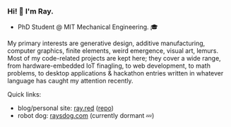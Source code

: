 ### Hi! 👋 I'm Ray.
- PhD Student @ MIT Mechanical Engineering. 🎓

My primary interests are generative design, additive manufacturing, computer graphics, finite elements, weird emergence, visual art, lemurs.
Most of my code-related projects are kept here; they cover a wide range, from hardware-embedded IoT finagling, to web development, to math problems, to desktop applications & hackathon entries written in whatever language has caught my attention recently. 

Quick links:
- blog/personal site: [ray.red](https://www.ray.red) ([repo](https://github.com/raylennon/blog))  
- robot dog: [raysdog.com](https://www.raysdog.com) (currently dormant 💤)
